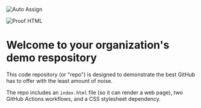 ![Auto Assign](https://github.com/smallinc/demo-repository/actions/workflows/auto-assign.yml/badge.svg)

![Proof HTML](https://github.com/smallinc/demo-repository/actions/workflows/proof-html.yml/badge.svg)

# Welcome to your organization's demo respository
This code repository (or "repo") is designed to demonstrate the best GitHub has to offer with the least amount of noise.

The repo includes an `index.html` file (so it can render a web page), two GitHub Actions workflows, and a CSS stylesheet dependency.
